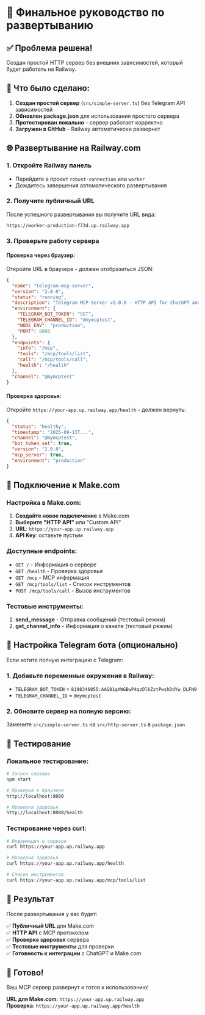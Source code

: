 # 🚀 Финальное руководство по развертыванию

## ✅ Проблема решена!

Создан простой HTTP сервер без внешних зависимостей, который будет работать на Railway.

## 🔧 Что было сделано:

1. **Создан простой сервер** (`src/simple-server.ts`) без Telegram API зависимостей
2. **Обновлен package.json** для использования простого сервера
3. **Протестирован локально** - сервер работает корректно
4. **Загружен в GitHub** - Railway автоматически развернет

## 🌐 Развертывание на Railway.com

### 1. Откройте Railway панель
- Перейдите в проект `robust-connection` или `worker`
- Дождитесь завершения автоматического развертывания

### 2. Получите публичный URL
После успешного развертывания вы получите URL вида:
```
https://worker-production-f73d.up.railway.app
```

### 3. Проверьте работу сервера

#### Проверка через браузер:
Откройте URL в браузере - должен отобразиться JSON:
```json
{
  "name": "telegram-mcp-server",
  "version": "2.0.0",
  "status": "running",
  "description": "Telegram MCP Server v2.0.0 - HTTP API for ChatGPT and Make.com",
  "environment": {
    "TELEGRAM_BOT_TOKEN": "SET",
    "TELEGRAM_CHANNEL_ID": "@mymcptest",
    "NODE_ENV": "production",
    "PORT": 8080
  },
  "endpoints": {
    "info": "/mcp",
    "tools": "/mcp/tools/list",
    "call": "/mcp/tools/call",
    "health": "/health"
  },
  "channel": "@mymcptest"
}
```

#### Проверка здоровья:
Откройте `https://your-app.up.railway.app/health` - должен вернуть:
```json
{
  "status": "healthy",
  "timestamp": "2025-09-13T...",
  "channel": "@mymcptest",
  "bot_token_set": true,
  "version": "2.0.0",
  "mcp_server": true,
  "environment": "production"
}
```

## 🔌 Подключение к Make.com

### Настройка в Make.com:

1. **Создайте новое подключение** в Make.com
2. **Выберите "HTTP API"** или "Custom API"
3. **URL**: `https://your-app.up.railway.app`
4. **API Key**: оставьте пустым

### Доступные endpoints:

- `GET /` - Информация о сервере
- `GET /health` - Проверка здоровья
- `GET /mcp` - MCP информация
- `GET /mcp/tools/list` - Список инструментов
- `POST /mcp/tools/call` - Вызов инструментов

### Тестовые инструменты:

1. **send_message** - Отправка сообщений (тестовый режим)
2. **get_channel_info** - Информация о канале (тестовый режим)

## 📱 Настройка Telegram бота (опционально)

Если хотите полную интеграцию с Telegram:

### 1. Добавьте переменные окружения в Railway:
- `TELEGRAM_BOT_TOKEN` = `8198346055:AAG01qXWGBwP4qzDlkZztPwshDdYw_DLFN0`
- `TELEGRAM_CHANNEL_ID` = `@mymcptest`

### 2. Обновите сервер на полную версию:
Замените `src/simple-server.ts` на `src/http-server.ts` в `package.json`

## 🧪 Тестирование

### Локальное тестирование:
```bash
# Запуск сервера
npm start

# Проверка в браузере
http://localhost:8080

# Проверка здоровья
http://localhost:8080/health
```

### Тестирование через curl:
```bash
# Информация о сервере
curl https://your-app.up.railway.app

# Проверка здоровья
curl https://your-app.up.railway.app/health

# Список инструментов
curl https://your-app.up.railway.app/mcp/tools/list
```

## 🎯 Результат

После развертывания у вас будет:

✅ **Публичный URL** для Make.com  
✅ **HTTP API** с MCP протоколом  
✅ **Проверка здоровья** сервера  
✅ **Тестовые инструменты** для проверки  
✅ **Готовность к интеграции** с ChatGPT и Make.com  

## 🚀 Готово!

Ваш MCP сервер развернут и готов к использованию!

**URL для Make.com**: `https://your-app.up.railway.app`  
**Проверка**: `https://your-app.up.railway.app/health`
